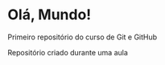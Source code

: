 # Olá, Mundo!
 Primeiro repositório do curso de Git e GitHub  

 Repositório criado durante uma aula